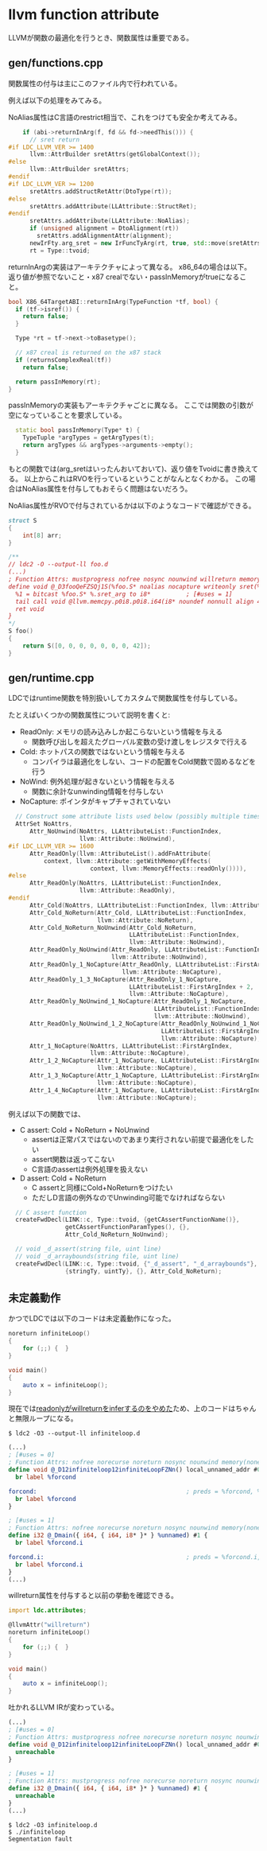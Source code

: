 # llvm function attribute

LLVMが関数の最適化を行うとき、関数属性は重要である。

## gen/functions.cpp

関数属性の付与は主にこのファイル内で行われている。

例えば以下の処理をみてみる。

NoAlias属性はC言語のrestrict相当で、これをつけても安全か考えてみる。

```cpp
    if (abi->returnInArg(f, fd && fd->needThis())) {
      // sret return
#if LDC_LLVM_VER >= 1400
      llvm::AttrBuilder sretAttrs(getGlobalContext());
#else
      llvm::AttrBuilder sretAttrs;
#endif
#if LDC_LLVM_VER >= 1200
      sretAttrs.addStructRetAttr(DtoType(rt));
#else
      sretAttrs.addAttribute(LLAttribute::StructRet);
#endif
      sretAttrs.addAttribute(LLAttribute::NoAlias);
      if (unsigned alignment = DtoAlignment(rt))
        sretAttrs.addAlignmentAttr(alignment);
      newIrFty.arg_sret = new IrFuncTyArg(rt, true, std::move(sretAttrs));
      rt = Type::tvoid;
```

returnInArgの実装はアーキテクチャによって異なる。
x86_64の場合は以下。
返り値が参照でないこと・x87 crealでない・passInMemoryがtrueになること。

```cpp
bool X86_64TargetABI::returnInArg(TypeFunction *tf, bool) {
  if (tf->isref()) {
    return false;
  }

  Type *rt = tf->next->toBasetype();

  // x87 creal is returned on the x87 stack
  if (returnsComplexReal(tf))
    return false;

  return passInMemory(rt);
}
```

passInMemoryの実装もアーキテクチャごとに異なる。
ここでは関数の引数が空になっていることを要求している。

```cpp
  static bool passInMemory(Type* t) {
    TypeTuple *argTypes = getArgTypes(t);
    return argTypes && argTypes->arguments->empty();
  }
```

もとの関数では(arg_sretはいったんおいておいて)、返り値をTvoidに書き換えてる。
以上からこれはRVOを行っているということがなんとなくわかる。
この場合はNoAlias属性を付与してもおそらく問題はないだろう。

NoAlias属性がRVOで付与されているかは以下のようなコードで確認ができる。

```d
struct S
{
    int[8] arr;
}

/**
// ldc2 -O --output-ll foo.d
(...)
; Function Attrs: mustprogress nofree nosync nounwind willreturn memory(argmem: readwrite) uwtable
define void @_D3fooQeFZSQj1S(%foo.S* noalias nocapture writeonly sret(%foo.S) align 4 %.sret_arg) local_unnamed_addr #0 {
  %1 = bitcast %foo.S* %.sret_arg to i8*          ; [#uses = 1]
  tail call void @llvm.memcpy.p0i8.p0i8.i64(i8* noundef nonnull align 4 dereferenceable(32) %1, i8* noundef nonnull align 16 dereferenceable(32) bitcast ([8 x i32]* @.arrayliteral to i8*), i64 32, i1 false)
  ret void
}
*/
S foo()
{
    return S([0, 0, 0, 0, 0, 0, 0, 42]);
}
```

## gen/runtime.cpp

LDCではruntime関数を特別扱いしてカスタムで関数属性を付与している。

たとえばいくつかの関数属性について説明を書くと:

- ReadOnly: メモリの読み込みしか起こらないという情報を与える
  - 関数呼び出しを超えたグローバル変数の受け渡しをレジスタで行える
- Cold: ホットパスの関数ではないという情報を与える
  - コンパイラは最適化をしない、コードの配置をCold関数で固めるなどを行う
- NoWind: 例外処理が起きないという情報を与える
  - 関数に余計なunwinding情報を付与しない
- NoCapture: ポインタがキャプチャされていない

```cpp
  // Construct some attribute lists used below (possibly multiple times)
  AttrSet NoAttrs,
      Attr_NoUnwind(NoAttrs, LLAttributeList::FunctionIndex,
                    llvm::Attribute::NoUnwind),
#if LDC_LLVM_VER >= 1600
      Attr_ReadOnly(llvm::AttributeList().addFnAttribute(
          context, llvm::Attribute::getWithMemoryEffects(
                       context, llvm::MemoryEffects::readOnly()))),
#else
      Attr_ReadOnly(NoAttrs, LLAttributeList::FunctionIndex,
                    llvm::Attribute::ReadOnly),
#endif
      Attr_Cold(NoAttrs, LLAttributeList::FunctionIndex, llvm::Attribute::Cold),
      Attr_Cold_NoReturn(Attr_Cold, LLAttributeList::FunctionIndex,
                         llvm::Attribute::NoReturn),
      Attr_Cold_NoReturn_NoUnwind(Attr_Cold_NoReturn,
                                  LLAttributeList::FunctionIndex,
                                  llvm::Attribute::NoUnwind),
      Attr_ReadOnly_NoUnwind(Attr_ReadOnly, LLAttributeList::FunctionIndex,
                             llvm::Attribute::NoUnwind),
      Attr_ReadOnly_1_NoCapture(Attr_ReadOnly, LLAttributeList::FirstArgIndex,
                                llvm::Attribute::NoCapture),
      Attr_ReadOnly_1_3_NoCapture(Attr_ReadOnly_1_NoCapture,
                                  LLAttributeList::FirstArgIndex + 2,
                                  llvm::Attribute::NoCapture),
      Attr_ReadOnly_NoUnwind_1_NoCapture(Attr_ReadOnly_1_NoCapture,
                                         LLAttributeList::FunctionIndex,
                                         llvm::Attribute::NoUnwind),
      Attr_ReadOnly_NoUnwind_1_2_NoCapture(Attr_ReadOnly_NoUnwind_1_NoCapture,
                                           LLAttributeList::FirstArgIndex + 1,
                                           llvm::Attribute::NoCapture),
      Attr_1_NoCapture(NoAttrs, LLAttributeList::FirstArgIndex,
                       llvm::Attribute::NoCapture),
      Attr_1_2_NoCapture(Attr_1_NoCapture, LLAttributeList::FirstArgIndex + 1,
                         llvm::Attribute::NoCapture),
      Attr_1_3_NoCapture(Attr_1_NoCapture, LLAttributeList::FirstArgIndex + 2,
                         llvm::Attribute::NoCapture),
      Attr_1_4_NoCapture(Attr_1_NoCapture, LLAttributeList::FirstArgIndex + 3,
                         llvm::Attribute::NoCapture);
```

例えば以下の関数では、

- C assert: Cold + NoReturn + NoUnwind
  - assertは正常パスではないのであまり実行されない前提で最適化をしたい
  - assert関数は返ってこない
  - C言語のassertは例外処理を扱えない
- D assert: Cold + NoReturn
  - C assertと同様にCold+NoReturnをつけたい
  - ただしD言語の例外なのでUnwinding可能でなければならない

```cpp
  // C assert function
  createFwdDecl(LINK::c, Type::tvoid, {getCAssertFunctionName()},
                getCAssertFunctionParamTypes(), {},
                Attr_Cold_NoReturn_NoUnwind);

  // void _d_assert(string file, uint line)
  // void _d_arraybounds(string file, uint line)
  createFwdDecl(LINK::c, Type::tvoid, {"_d_assert", "_d_arraybounds"},
                {stringTy, uintTy}, {}, Attr_Cold_NoReturn);
```

## 未定義動作

かつでLDCでは以下のコードは未定義動作になった。

```d
noreturn infiniteLoop()
{
    for (;;) {  }
}

void main()
{
    auto x = infiniteLoop();
}
```

現在では[readonlyがwillreturnをinferするのをやめた](https://reviews.llvm.org/D95288)ため、上のコードはちゃんと無限ループになる。

```console
$ ldc2 -O3 --output-ll infiniteloop.d
```

```ll
(...)
; [#uses = 0]
; Function Attrs: nofree norecurse noreturn nosync nounwind memory(none) uwtable
define void @_D12infiniteloop12infiniteLoopFZNn() local_unnamed_addr #0 {
  br label %forcond

forcond:                                          ; preds = %forcond, %0
  br label %forcond
}

; [#uses = 1]
; Function Attrs: nofree norecurse noreturn nosync nounwind memory(none) uwtable
define i32 @_Dmain({ i64, { i64, i8* }* } %unnamed) #1 {
  br label %forcond.i

forcond.i:                                        ; preds = %forcond.i, %0
  br label %forcond.i
}
(...)
```

willreturn属性を付与すると以前の挙動を確認できる。

```d
import ldc.attributes;

@llvmAttr("willreturn")
noreturn infiniteLoop()
{
    for (;;) {  }
}

void main()
{
    auto x = infiniteLoop();
}
```

吐かれるLLVM IRが変わっている。

```ll
(...)
; [#uses = 0]
; Function Attrs: mustprogress nofree norecurse noreturn nosync nounwind willreturn memory(none) uwtable
define void @_D12infiniteloop12infiniteLoopFZNn() local_unnamed_addr #0 {
  unreachable
}

; [#uses = 1]
; Function Attrs: mustprogress nofree norecurse noreturn nosync nounwind willreturn memory(none) uwtable
define i32 @_Dmain({ i64, { i64, i8* }* } %unnamed) #1 {
  unreachable
}
(...)
```

```console
$ ldc2 -O3 infiniteloop.d
$ ./infiniteloop
Segmentation fault
```

